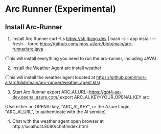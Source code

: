 <!--
SPDX-FileCopyrightText: 2024 Deutsche Telekom AG

SPDX-License-Identifier: CC0-1.0    
-->
# Arc Runner (Experimental)

## Install Arc-Runner

1. Install Arc Runner
curl -Ls https://sh.jbang.dev | bash -s - app install --fresh --force https://github.com/lmos-ai/arc/blob/main/arc-runner/arc.java

(This will install everything you need to run the arc-runner, including JAVA)

2. Install the Weather Agent
arc install weather

(This will install the weather agent located at https://github.com/lmos-ai/arc/blob/main/arc-runner/weather.agent.kts)

3. Start Arc Runner 
export ARC_AI_URL=https://gpt4-se-dev.openai.azure.com/
export ARC_AI_KEY=YOUR_OPENAI_KEY
arc

(Use either an OPENAI key, "ARC_AI_KEY", or the Azure Login, "ARC_AI_URL", to authenticate with the AI service)

4. Chat with the weather agent
open browser at http://localhost:8080/chat/index.html